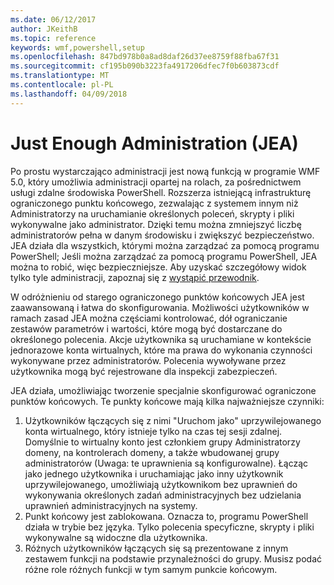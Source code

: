 ```yaml
---
ms.date: 06/12/2017
author: JKeithB
ms.topic: reference
keywords: wmf,powershell,setup
ms.openlocfilehash: 847bd978b0a8ad8daf26d37ee8759f88fba67f31
ms.sourcegitcommit: cf195b090b3223fa4917206dfec7f0b603873cdf
ms.translationtype: MT
ms.contentlocale: pl-PL
ms.lasthandoff: 04/09/2018
---
```

# <a name="just-enough-administration-jea"></a>Just Enough Administration (JEA)
Po prostu wystarczająco administracji jest nową funkcją w programie WMF 5.0, który umożliwia administracji opartej na rolach, za pośrednictwem usługi zdalne środowiska PowerShell.  Rozszerza istniejącą infrastrukturę ograniczonego punktu końcowego, zezwalając z systemem innym niż Administratorzy na uruchamianie określonych poleceń, skrypty i pliki wykonywalne jako administrator.  Dzięki temu można zmniejszyć liczbę administratorów pełna w danym środowisku i zwiększyć bezpieczeństwo.  JEA działa dla wszystkich, którymi można zarządzać za pomocą programu PowerShell; Jeśli można zarządzać za pomocą programu PowerShell, JEA można to robić, więc bezpieczniejsze.  Aby uzyskać szczegółowy widok tylko tyle administracji, zapoznaj się z [wystąpić przewodnik](http://aka.ms/JEA).

W odróżnieniu od starego ograniczonego punktów końcowych JEA jest zaawansowaną i łatwa do skonfigurowania.  Możliwości użytkowników w ramach zasad JEA można częściami kontrolować, dół ograniczanie zestawów parametrów i wartości, które mogą być dostarczane do określonego polecenia. Akcje użytkownika są uruchamiane w kontekście jednorazowe konta wirtualnych, które ma prawa do wykonania czynności wykonywane przez administratorów.  Polecenia wywoływane przez użytkownika mogą być rejestrowane dla inspekcji zabezpieczeń.

JEA działa, umożliwiając tworzenie specjalnie skonfigurować ograniczone punktów końcowych.  Te punkty końcowe mają kilka najważniejsze czynniki:

1. Użytkowników łączących się z nimi "Uruchom jako" uprzywilejowanego konta wirtualnego, który istnieje tylko na czas tej sesji zdalnej.  Domyślnie to wirtualny konto jest członkiem grupy Administratorzy domeny, na kontrolerach domeny, a także wbudowanej grupy administratorów (Uwaga: te uprawnienia są konfigurowalne). Łącząc jako jednego użytkownika i uruchamiając jako inny użytkownik uprzywilejowanego, umożliwiają użytkownikom bez uprawnień do wykonywania określonych zadań administracyjnych bez udzielania uprawnień administracyjnych na systemy.
2. Punkt końcowy jest zablokowana.  Oznacza to, programu PowerShell działa w trybie bez języka.  Tylko polecenia specyficzne, skrypty i pliki wykonywalne są widoczne dla użytkownika.
3. Różnych użytkowników łączących się są prezentowane z innym zestawem funkcji na podstawie przynależności do grupy.  Musisz podać różne role różnych funkcji w tym samym punkcie końcowym.